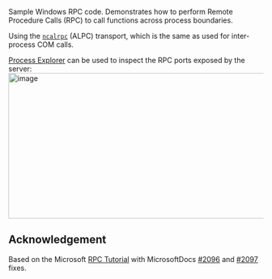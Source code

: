 Sample Windows RPC code. Demonstrates how to perform Remote Procedure Calls (RPC) to call functions across process boundaries.


Using the [`ncalrpc`](https://learn.microsoft.com/en-us/windows/win32/midl/ncalrpc) (ALPC) transport, which is the same as used for inter-process COM calls.

[Process Explorer](https://learn.microsoft.com/en-us/sysinternals/downloads/process-explorer) can be used to inspect the RPC ports exposed by the server:  
<img width="786" height="288" alt="image" src="https://github.com/user-attachments/assets/49abed8f-81eb-4a95-968f-ab8f7cde5f56" />


## Acknowledgement
Based on the Microsoft [RPC Tutorial](https://learn.microsoft.com/en-us/windows/win32/rpc/tutorial) with MicrosoftDocs [#2096](https://github.com/MicrosoftDocs/win32/pull/2096) and [#2097](https://github.com/MicrosoftDocs/win32/pull/2097) fixes.
